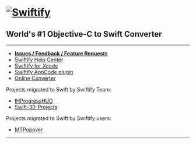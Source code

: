# [![Swiftify](https://objectivec2swift.com/img/logo-text.png)](https://objectivec2swift.com/)
## World's #1 Objective-C to Swift Converter

----

- [**Issues / Feedback / Feature Requests**](https://github.com/alex-swiftify/Swiftify/issues) 
- [Swiftify Help Center](https://support.swiftify.com/hc/en-us)
- [Swiftify for Xcode](https://itunes.apple.com/us/app/swiftify-objective-c-to-swift/id1183412116?mt=12)
- [Swiftify AppCode plugin](https://plugins.jetbrains.com/plugin/9701-swiftify)
- [Online Converter](https://objectivec2swift.com/#/converter/)

Projects migrated to Swift by Swiftify Team:
- [IHProgressHUD](https://github.com/Swiftify-Corp/IHProgressHUD)
- [Swift-30-Projects](https://github.com/Swiftify-Corp/Swift-30-Projects)

Projects migrated to Swift by Swiftify users:
- [MTPopover](https://github.com/mylemans/MTPopover)


----
